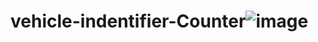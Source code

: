 # vehicle-indentifier-Counter![image](https://user-images.githubusercontent.com/91009498/161244262-f073e655-20f7-4a5d-b274-b42d4ea33180.png)

